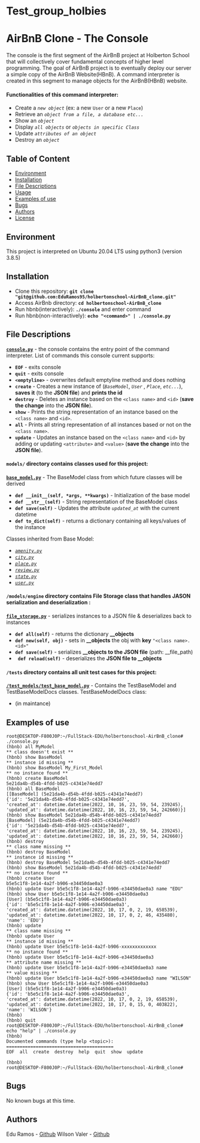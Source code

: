 # Test_group_holbies

# AirBnB Clone - The Console
The console is the first segment of the AirBnB project at Holberton School that will collectively cover fundamental concepts of higher level programming. The goal of AirBnB project is to eventually deploy our server a simple copy of the AirBnB Website(HBnB). A command interpreter is created in this segment to manage objects for the AirBnB(HBnB) website.

#### Functionalities of this command interpreter:
* Create a *`new object`* (ex: a new `User` or a new `Place`)
* Retrieve an *`object from a file, a database etc...`*
* Show an *`object`*
* Display *`all objects`* or *`objects in specific Class`*
* Update *`attributes of an object`*
* Destroy an *`object`*

## Table of Content
* [Environment](#environment)
* [Installation](#installation)
* [File Descriptions](#file-descriptions)
* [Usage](#usage)
* [Examples of use](#examples-of-use)
* [Bugs](#bugs)
* [Authors](#authors)
* [License](#license)

## Environment
This project is interpreted on Ubuntu 20.04 LTS using python3 (version 3.8.5)

## Installation
* Clone this repository: **`git clone "git@github.com:EduRamos95/holbertonschool-AirBnB_clone.git"`**
* Access AirBnb directory: **`cd holbertonschool-AirBnB_clone`**
* Run hbnb(interactively): **`./console`** and enter command
* Run hbnb(non-interactively): **`echo "<command>" | ./console.py`**

## File Descriptions
[**`console.py`**](https://github.com/EduRamos95/holbertonschool-AirBnB_clone/blob/main/console.py) - the console contains the entry point of the command interpreter.
List of commands this console current supports:
* **`EOF`** - exits console
* **`quit`** - exits console
* **`<emptyline>`** - overwrites default emptyline method and does nothing
* **`create`** - Creates a new instance of (*`BaseModel`*, *`User`* , *`Place`*, *`etc...`*), **saves it** (to the **JSON file**) and **prints the id**
* **`destroy`** - Deletes an instance based on the `<class name>` and `<id>` (**save the change** into the **JSON file**).
* **`show`** - Prints the string representation of an instance based on the `<class name>` and `<id>`.
* **`all`** - Prints all string representation of all instances based or not on the `<class name>`.
* **`update`** - Updates an instance based on the `<class name>` and `<id>` by adding or updating `<attribute>` and `<value>` (**save the change** into the **JSON file**).

#### `models/` directory contains classes used for this project:
[**`base_model.py`**](https://github.com/EduRamos95/holbertonschool-AirBnB_clone/blob/main/models/base_model.py) - The BaseModel class from which future classes will be derived
* **`def __init__(self, *args, **kwargs)`** - Initialization of the base model
* **`def __str__(self)`** - String representation of the BaseModel class
* **`def save(self)`** - Updates the attribute *`updated_at`* with the current datetime
* **`def to_dict(self)`** - returns a dictionary containing all keys/values of the instance

Classes inherited from Base Model:
* [*`amenity.py`*](https://github.com/EduRamos95/holbertonschool-AirBnB_clone/blob/main/models/amenity.py)
* [*`city.py`*](https://github.com/EduRamos95/holbertonschool-AirBnB_clone/blob/main/models/city.py)
* [*`place.py`*](https://github.com/EduRamos95/holbertonschool-AirBnB_clone/blob/main/models/place.py)
* [*`review.py`*](https://github.com/EduRamos95/holbertonschool-AirBnB_clone/blob/main/models/review.py)
* [*`state.py`*](https://github.com/EduRamos95/holbertonschool-AirBnB_clone/blob/main/models/state.py)
* [*`user.py`*](https://github.com/EduRamos95/holbertonschool-AirBnB_clone/blob/main/models/user.py)

#### `/models/engine` directory contains File Storage class that handles JASON serialization and deserialization :
[**`file_storage.py`**](https://github.com/EduRamos95/holbertonschool-AirBnB_clone/blob/main/models/engine/file_storage.py) - serializes instances to a JSON file & deserializes back to instances
* **`def all(self)`** - returns the dictionary  **__objects**
* **`def new(self, obj)`** - sets in **__objects** the obj with **key** `"<class name>.<id>"`
* **`def save(self)`** - serializes **__objects to the JSON file** (path: __file_path)
* **` def reload(self)`** -  deserializes the **JSON file to __objects**

#### `/tests` directory contains all unit test cases for this project:
[**`/test_models/test_base_model.py`**](/tests/test_models/test_base_model.py) - Contains the TestBaseModel and TestBaseModelDocs classes.
TestBaseModelDocs class:
* (in maintance)

## Examples of use
```
root@DESKTOP-F800J0P:~/FullStack-EDU/holbertonschool-AirBnB_clone# ./console.py
(hbnb) all MyModel
** class doesn't exist **
(hbnb) show BaseModel
** instance id missing **
(hbnb) show BaseModel My_First_Model
** no instance found **
(hbnb) create BaseModel
5e21da4b-d54b-4fdd-b025-c4341e74edd7
(hbnb) all BaseModel
[[BaseModel] (5e21da4b-d54b-4fdd-b025-c4341e74edd7) 
{'id': '5e21da4b-d54b-4fdd-b025-c4341e74edd7',
'created_at': datetime.datetime(2022, 10, 16, 23, 59, 54, 239245),
'updated_at': datetime.datetime(2022, 10, 16, 23, 59, 54, 242660)}]
(hbnb) show BaseModel 5e21da4b-d54b-4fdd-b025-c4341e74edd7
[BaseModel] (5e21da4b-d54b-4fdd-b025-c4341e74edd7)
{'id': '5e21da4b-d54b-4fdd-b025-c4341e74edd7',
'created_at': datetime.datetime(2022, 10, 16, 23, 59, 54, 239245),
'updated_at': datetime.datetime(2022, 10, 16, 23, 59, 54, 242660)}
(hbnb) destroy
** class name missing **
(hbnb) destroy BaseModel
** instance id missing **
(hbnb) destroy BaseModel 5e21da4b-d54b-4fdd-b025-c4341e74edd7
(hbnb) show BaseModel 5e21da4b-d54b-4fdd-b025-c4341e74edd7
** no instance found **
(hbnb) create User
b5e5c1f8-1e14-4a2f-b906-e34450dae0a3
(hbnb) update User b5e5c1f8-1e14-4a2f-b906-e34450dae0a3 name "EDU"
(hbnb) show User b5e5c1f8-1e14-4a2f-b906-e34450dae0a3
[User] (b5e5c1f8-1e14-4a2f-b906-e34450dae0a3)
{'id': 'b5e5c1f8-1e14-4a2f-b906-e34450dae0a3',
'created_at': datetime.datetime(2022, 10, 17, 0, 2, 19, 658539),
'updated_at': datetime.datetime(2022, 10, 17, 0, 2, 46, 435480), 'name': 'EDU'}
(hbnb) update
** class name missing **
(hbnb) update User
** instance id missing **
(hbnb) update User b5e5c1f8-1e14-4a2f-b906-xxxxxxxxxxxxx
** no instance found **
(hbnb) update User b5e5c1f8-1e14-4a2f-b906-e34450dae0a3
** attribute name missing **
(hbnb) update User b5e5c1f8-1e14-4a2f-b906-e34450dae0a3 name
** value missing **
(hbnb) update User b5e5c1f8-1e14-4a2f-b906-e34450dae0a3 name "WILSON"
(hbnb) show User b5e5c1f8-1e14-4a2f-b906-e34450dae0a3
[User] (b5e5c1f8-1e14-4a2f-b906-e34450dae0a3)
{'id': 'b5e5c1f8-1e14-4a2f-b906-e34450dae0a3',
'created_at': datetime.datetime(2022, 10, 17, 0, 2, 19, 658539),
'updated_at': datetime.datetime(2022, 10, 17, 0, 15, 0, 403822), 'name': 'WILSON'}
(hbnb)
(hbnb) quit
root@DESKTOP-F800J0P:~/FullStack-EDU/holbertonschool-AirBnB_clone# echo "help" | ./console.py
(hbnb)
Documented commands (type help <topic>):
========================================
EOF  all  create  destroy  help  quit  show  update

(hbnb)
root@DESKTOP-F800J0P:~/FullStack-EDU/holbertonschool-AirBnB_clone#
```

## Bugs
No known bugs at this time.

## Authors
Edu Ramos - [Github](https://github.com/EduRamos95)
Wilson Valer - [Github](https://github.com/WilsonValer)
